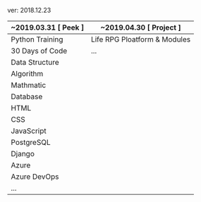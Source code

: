 ver: 2018.12.23

| ~2019.03.31 [ Peek ] |   ~2019.04.30 [ Project ]    |
| -------------------- | ---------------------------- |
| Python Training      | Life RPG Ploatform & Modules |
| 30 Days of Code      | ...                          |
| Data Structure       |                              |
| Algorithm            |                              |
| Mathmatic            |                              |
| Database             |                              |
| HTML                 |                              |
| CSS                  |                              |
| JavaScript           |                              |
| PostgreSQL           |                              |
| Django               |                              |
| Azure                |                              |
| Azure DevOps         |                              |
| ...                  |                              |